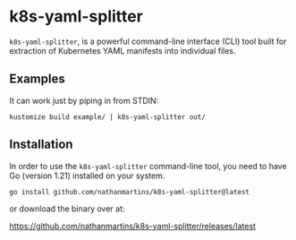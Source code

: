 # k8s-yaml-splitter

`k8s-yaml-splitter`, is a powerful command-line interface (CLI) tool built for extraction of Kubernetes YAML manifests into individual files.

## Examples

It can work just by piping in from STDIN:

`kustomize build example/ | k8s-yaml-splitter out/`

## Installation

In order to use the `k8s-yaml-splitter` command-line tool, you need to have Go (version 1.21) installed on your system.

`go install github.com/nathanmartins/k8s-yaml-splitter@latest`

or download the binary over at:

https://github.com/nathanmartins/k8s-yaml-splitter/releases/latest
